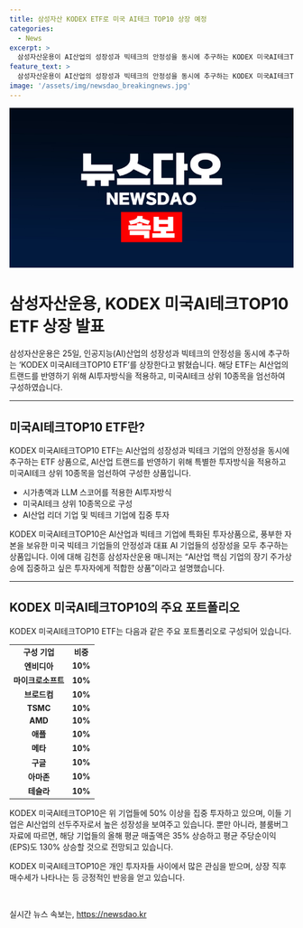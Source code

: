 ```yaml
---
title: 삼성자산 KODEX ETF로 미국 AI테크 TOP10 상장 예정
categories:
  - News
excerpt: >
  삼성자산운용이 AI산업의 성장성과 빅테크의 안정성을 동시에 추구하는 KODEX 미국AI테크TOP10 ETF를 상장한다. 이 ETF는 AI산업 트랜드를 반영하기 위해 시가총액과 LLM 스코어를 활용하여 미국AI테크 상위 10종목을 엄선하였고, 이는 AI5로 불리는 기업들에 중점 투자한다. AI5 기업의 매출액은 35% 상승하고 주당순이익은 130% 늘어날 전망이며, 이에 대한 투자 수요가 늘어나고 있다. 뿐만 아니라, 이 ETF는 개인 투자자들에게 매수세를 나타내며 AI산업 핵심 기업의 장기 주가상승에 집중하고 싶은 투자자에게 적합하다고 강조하고 있다.
feature_text: >
  삼성자산운용이 AI산업의 성장성과 빅테크의 안정성을 동시에 추구하는 KODEX 미국AI테크TOP10 ETF를 상장한다. 이 ETF는 AI산업 트랜드를 반영하기 위해 시가총액과 LLM 스코어를 활용하여 미국AI테크 상위 10종목을 엄선하였고, 이는 AI5로 불리는 기업들에 중점 투자한다. AI5 기업의 매출액은 35% 상승하고 주당순이익은 130% 늘어날 전망이며, 이에 대한 투자 수요가 늘어나고 있다. 뿐만 아니라, 이 ETF는 개인 투자자들에게 매수세를 나타내며 AI산업 핵심 기업의 장기 주가상승에 집중하고 싶은 투자자에게 적합하다고 강조하고 있다.
image: '/assets/img/newsdao_breakingnews.jpg'
---
```


<p><img src="/assets/img/newsdao_breakingnews.jpg" alt="implanttips 속보" /></p>

<h1>삼성자산운용, KODEX 미국AI테크TOP10 ETF 상장 발표</h1>

<p data-ke-size="size16">삼성자산운용은 25일, 인공지능(AI)산업의 성장성과 빅테크의 안정성을 동시에 추구하는 ‘KODEX 미국AI테크TOP10 ETF’를 상장한다고 밝혔습니다. 해당 ETF는 AI산업의 트랜드를 반영하기 위해 AI투자방식을 적용하고, 미국AI테크 상위 10종목을 엄선하여 구성하였습니다.</p>

<hr>

<h2 data-ke-size="size26">미국AI테크TOP10 ETF란?</h2>

<p data-ke-size="size16">KODEX 미국AI테크TOP10 ETF는 AI산업의 성장성과 빅테크 기업의 안정성을 동시에 추구하는 ETF 상품으로, AI산업 트랜드를 반영하기 위해 특별한 투자방식을 적용하고 미국AI테크 상위 10종목을 엄선하여 구성한 상품입니다.</p>

<ul>
  <li>시가총액과 LLM 스코어를 적용한 AI투자방식</li>
  <li>미국AI테크 상위 10종목으로 구성</li>
  <li>AI산업 리더 기업 및 빅테크 기업에 집중 투자</li>
</ul>

<p data-ke-size="size16">KODEX 미국AI테크TOP10은 AI산업과 빅테크 기업에 특화된 투자상품으로, 풍부한 자본을 보유한 미국 빅테크 기업들의 안정성과 대표 AI 기업들의 성장성을 모두 추구하는 상품입니다. 이에 대해 김천흥 삼성자산운용 매니저는 “AI산업 핵심 기업의 장기 주가상승에 집중하고 싶은 투자자에게 적합한 상품”이라고 설명했습니다.</p>

<hr>

<h2 data-ke-size="size26">KODEX 미국AI테크TOP10의 주요 포트폴리오</h2>

<p data-ke-size="size16">KODEX 미국AI테크TOP10 ETF는 다음과 같은 주요 포트폴리오로 구성되어 있습니다.</p>

<table>
  <tr>
    <td style="text-align: center; height: 17px;"><b>구성 기업</b></td>
    <td style="text-align: center; height: 17px;"><b>비중</b></td>
  </tr>
  <tr>
    <td style="text-align: center; height: 17px;"><b>엔비디아</b></td>
    <td style="text-align: center; height: 17px;"><b>10%</b></td>
  </tr>
  <tr>
    <td style="text-align: center; height: 17px;"><b>마이크로소프트</b></td>
    <td style="text-align: center; height: 17px;"><b>10%</b></td>
  </tr>
  <tr>
    <td style="text-align: center; height: 17px;"><b>브로드컴</b></td>
    <td style="text-align: center; height: 17px;"><b>10%</b></td>
  </tr>
  <tr>
    <td style="text-align: center; height: 17px;"><b>TSMC</b></td>
    <td style="text-align: center; height: 17px;"><b>10%</b></td>
  </tr>
  <tr>
    <td style="text-align: center; height: 17px;"><b>AMD</b></td>
    <td style="text-align: center; height: 17px;"><b>10%</b></td>
  </tr>
  <tr>
    <td style="text-align: center; height: 17px;"><b>애플</b></td>
    <td style="text-align: center; height: 17px;"><b>10%</b></td>
  </tr>
  <tr>
    <td style="text-align: center; height: 17px;"><b>메타</b></td>
    <td style="text-align: center; height: 17px;"><b>10%</b></td>
  </tr>
  <tr>
    <td style="text-align: center; height: 17px;"><b>구글</b></td>
    <td style="text-align: center; height: 17px;"><b>10%</b></td>
  </tr>
  <tr>
    <td style="text-align: center; height: 17px;"><b>아마존</b></td>
    <td style="text-align: center; height: 17px;"><b>10%</b></td>
  </tr>
  <tr>
    <td style="text-align: center; height: 17px;"><b>테슬라</b></td>
    <td style="text-align: center; height: 17px;"><b>10%</b></td>
  </tr>
</table>

<p data-ke-size="size16">KODEX 미국AI테크TOP10은 위 기업들에 50% 이상을 집중 투자하고 있으며, 이들 기업은 AI산업의 선두주자로서 높은 성장성을 보여주고 있습니다. 뿐만 아니라, 블룸버그 자료에 따르면, 해당 기업들의 올해 평균 매출액은 35% 상승하고 평균 주당순이익(EPS)도 130% 상승할 것으로 전망되고 있습니다.</p>

<p data-ke-size="size16">KODEX 미국AI테크TOP10은 개인 투자자들 사이에서 많은 관심을 받으며, 상장 직후 매수세가 나타나는 등 긍정적인 반응을 얻고 있습니다.</p>

<p data-ke-size="size16">&nbsp;</p>
실시간 뉴스 속보는, <a href="https://newsdao.kr" rel="dofollow">https://newsdao.kr</a>



